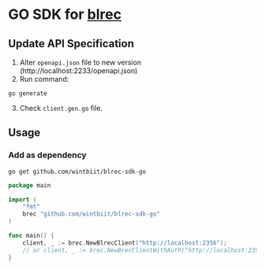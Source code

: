 # GO SDK for [blrec](https://github.com/acgnhiki/blrec)

## Update API Specification
1. Alter `openapi.json` file to new version (http://localhost:2233/openapi.json)
2. Run command:
```shell
go generate
```
3. Check `client.gen.go` file.

## Usage
### Add as dependency
```shell
go get github.com/wintbiit/blrec-sdk-go
```
```go
package main

import (
    "fmt"
    brec "github.com/wintbiit/blrec-sdk-go"
)

func main() {
	client, _ := brec.NewBlrecClient("http://localhost:2356");
	// or client, _ := brec.NewBrecClientWithAuth("http://localhost:2356", "<your_api_Key>");
}
```